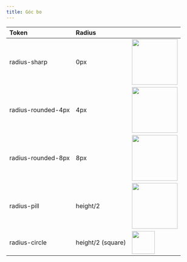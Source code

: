 ```yaml
---
title: Góc bo
---
```


| Token | Radius |  |
|:---|:---|:---|
| radius-sharp | 0px | <img src="/img/foundation/5-radius-1.png" width="120"/> |
| radius-rounded-4px | 4px | <img src="/img/foundation/5-radius-2.png" width="120"/> |
| radius-rounded-8px | 8px | <img src="/img/foundation/5-radius-3.png" width="120"/> |
| radius-pill | height/2 | <img src="/img/foundation/5-radius-4.png" width="120"/> |
| radius-circle | height/2 (square) | <img src="/img/foundation/5-radius-5.png" width="60"/> |